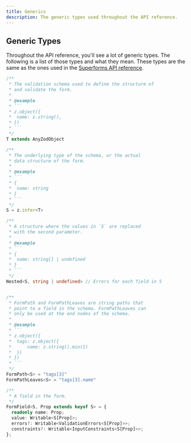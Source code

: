```yaml
---
title: Generics
description: The generic types used throughout the API reference.
---
```


## Generic Types

Throughout the API reference, you'll see a lot of generic types. The following is a list of those types and what they mean. These types are the same as the ones used in the [Superforms API reference](https://superforms.rocks/api).

````ts
/**
 * The validation schema used to define the structure of
 * and validate the form.
 *
 * @example
 * ```
 * z.object({
 * 	name: z.string(),
 * })
 * ```
 */
T extends AnyZodObject

/**
 * The underlying type of the schema, or the actual
 * data structure of the form.
 *
 * @example
 * ```
 * {
 * 	name: string
 * }
 * ```
 */
S = z.infer<T>

/**
 * A structure where the values in `S` are replaced
 * with the second parameter.
 *
 * @example
 * ```
 * {
 * 	name: string[] | undefined
 * }
 * ```
 */
Nested<S, string | undefined> // Errors for each field in S


/**
 * FormPath and FormPathLeaves are string paths that
 * point to a field in the schema. FormPathLeaves can
 * only be used at the end nodes of the schema.
 *
 * @example
 * ```
 * z.object({
 * 	tags: z.object({
 * 		name: z.string().min(1)
 * 	})
 * })
 * ```
 */
FormPath<S> = "tags[3]"
FormPathLeaves<S> = "tags[3].name"

/**
 * A field in the form.
 */
FormField<S, Prop extends keyof S> = {
  readonly name: Prop;
  value: Writable<S[Prop]>;
  errors?: Writable<ValidationErrors<S[Prop]>>;
  constraints?: Writable<InputConstraints<S[Prop]>>;
};
````
